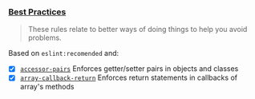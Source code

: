 ### [Best Practices](https://eslint.org/docs/rules/#best-practices)
> These rules relate to better ways of doing things to help you avoid problems.

Based on `eslint:recomended` and:

- [x] [`accessor-pairs`](https://eslint.org/docs/rules/accessor-pairs) Enforces getter/setter pairs in objects and classes
- [x] [`array-callback-return`](https://eslint.org/docs/rules/array-callback-return) Enforces return statements in callbacks of array's methods
